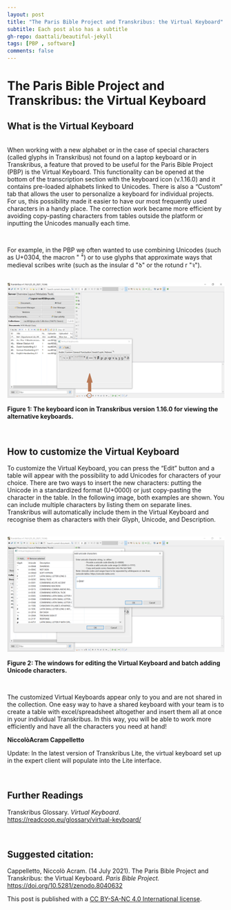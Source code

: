 ```yaml
---
layout: post
title: "The Paris Bible Project and Transkribus: the Virtual Keyboard"
subtitle: Each post also has a subtitle
gh-repo: daattali/beautiful-jekyll
tags: [PBP , software]
comments: false
---
```

<base target="_blank">

# **The Paris Bible Project and Transkribus: the Virtual Keyboard**

## **What is the Virtual Keyboard**

<br>When working with a new alphabet or in the case of special characters (called glyphs in Transkribus) not found on a laptop keyboard or in Transkribus, a feature that proved to be useful for the Paris Bible Project (PBP) is the Virtual Keyboard. This functionality can be opened at the bottom of the transcription section with the keyboard icon (v.1.16.0) and it contains pre-loaded alphabets linked to Unicodes. There is also a “Custom” tab that allows the user to personalize a keyboard for individual projects. For us, this possibility made it easier to have our most frequently used characters in a handy place. The correction work became more efficient by avoiding copy-pasting characters from tables outside the platform or inputting the Unicodes manually each time.

<br>

For example, in the PBP we often wanted to use combining Unicodes (such as U+0304, the macron " ̄̄") or to use glyphs that approximate ways that medieval scribes write (such as the insular d "ꝺ" or the rotund r "ꝛ").

<br>

<img src="/assets/Fig1_Blog8.png" style="zoom:50%"/>

**Figure 1: The keyboard icon in Transkribus version 1.16.0 for viewing the alternative keyboards.**

<br>

## **How to customize the Virtual Keyboard**

To customize the Virtual Keyboard, you can press the “Edit” button and a table will appear with the possibility to add Unicodes for characters of your choice. There are two ways to insert the new characters: putting the Unicode in a standardized format (U+0000) or just copy-pasting the character in the table. In the following image, both examples are shown. You can include multiple characters by listing them on separate lines. Transkribus will automatically include them in the Virtual Keyboard and recognise them as characters with their Glyph, Unicode, and Description.

<br>

<img src="/assets/Fig2_Blog8.png" style="zoom:50%"/>

**Figure 2: The windows for editing the Virtual Keyboard and batch adding Unicode characters.**

<br>

The customized Virtual Keyboards appear only to you and are not shared in the collection. One easy way to have a shared keyboard with your team is to create a table with excel/spreadsheet altogether and insert them all at once in your individual Transkribus. In this way, you will be able to work more efficiently and have all the characters you need at hand!

**NiccolòAcram Cappelletto**

Update: In the latest version of Transkribus Lite, the virtual keyboard set up in the expert client will populate into the Lite interface.

<br>



## **Further Readings**

Transkribus Glossary. *Virtual Keyboard*. https://readcoop.eu/glossary/virtual-keyboard/

<br>

## **Suggested citation:**

Cappelletto, Niccolò Acram. (14 July 2021). The Paris Bible Project and Transkribus: the Virtual Keyboard. *Paris Bible Project.* https://doi.org/10.5281/zenodo.8040632

This post is published with a [CC BY-SA-NC 4.0 International license](https://creativecommons.org/licenses/by-nc-sa/4.0/).
